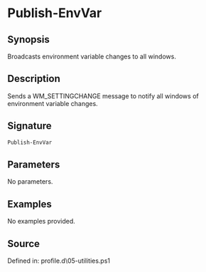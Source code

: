 # Publish-EnvVar

## Synopsis

Broadcasts environment variable changes to all windows.

## Description

Sends a WM_SETTINGCHANGE message to notify all windows of environment variable changes.

## Signature

```powershell
Publish-EnvVar
```

## Parameters

No parameters.

## Examples

No examples provided.

## Source

Defined in: profile.d\05-utilities.ps1
